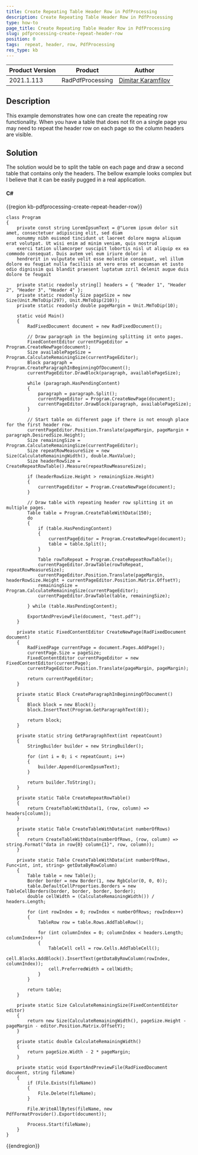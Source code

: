 ```yaml
---
title: Create Repeating Table Header Row in PdfProcessing
description: Create Repeating Table Header Row in PdfProcessing
type: how-to  
page_title: Create Repeating Table Header Row in PdfProcessing
slug: pdfprocessing-create-repeat-header-row
position: 0
tags:  repeat, header, row, PdfProcessing
res_type: kb
---
```


|Product Version|Product|Author|
|----|----|----|
|2021.1.113|RadPdfProcessing|[Dimitar Karamfilov](https://www.telerik.com/blogs/author/dimitar-karamfilov)|

## Description

This example demonstrates how one can create the repeating row functionality. When you have a table that does not fit on a single page you may need to repeat the header row on each page so the column headers are visible. 

## Solution

The solution would be to split the table on each page and draw a second table that contains only the headers. The bellow example looks complex but I believe that it can be easily pugged in a real application. 

#### __C#__

{{region kb-pdfprocessing-create-repeat-header-row}}

    class Program
    {
        private const string LoremIpsumText = @"Lorem ipsum dolor sit amet, consectetuer adipiscing elit, sed diam 
        nonummy nibh euismod tincidunt ut laoreet dolore magna aliquam erat volutpat. Ut wisi enim ad minim veniam, quis nostrud 
        exerci tation ullamcorper suscipit lobortis nisl ut aliquip ex ea commodo consequat. Duis autem vel eum iriure dolor in
        hendrerit in vulputate velit esse molestie consequat, vel illum dolore eu feugiat nulla facilisis at vero eros et accumsan et iusto odio dignissim qui blandit praesent luptatum zzril delenit augue duis dolore te feugait
    
        private static readonly string[] headers = { "Header 1", "Header 2", "Header 3", "Header 4" };
        private static readonly Size pageSize = new Size(Unit.MmToDip(297), Unit.MmToDip(210));
        private static readonly double pageMargin = Unit.MmToDip(10);

        static void Main()
        {
            RadFixedDocument document = new RadFixedDocument();

            // Draw paragraph in the beginning splitting it onto pages.
            FixedContentEditor currentPageEditor = Program.CreateNewPage(document);
            Size availablePageSize = Program.CalculateRemainingSize(currentPageEditor);
            Block paragraph = Program.CreateParagraphInBeginningOfDocument();
            currentPageEditor.DrawBlock(paragraph, availablePageSize);

            while (paragraph.HasPendingContent)
            {
                paragraph = paragraph.Split();
                currentPageEditor = Program.CreateNewPage(document);
                currentPageEditor.DrawBlock(paragraph, availablePageSize);
            }

            // Start table on different page if there is not enough place for the first header row.
            currentPageEditor.Position.Translate(pageMargin, pageMargin + paragraph.DesiredSize.Height);
            Size remainingSize = Program.CalculateRemainingSize(currentPageEditor);
            Size repeatRowMeasureSize = new Size(CalculateRemainingWidth(), double.MaxValue);
            Size headerRowSize = CreateRepeatRowTable().Measure(repeatRowMeasureSize);

            if (headerRowSize.Height > remainingSize.Height)
            {
                currentPageEditor = Program.CreateNewPage(document);
            }
            
            // Draw table with repeating header row splitting it on multiple pages.
            Table table = Program.CreateTableWithData(150);                     
            do
            {
                if (table.HasPendingContent)
                {
                    currentPageEditor = Program.CreateNewPage(document);
                    table = table.Split();
                }

                Table rowToRepeat = Program.CreateRepeatRowTable();   
                currentPageEditor.DrawTable(rowToRepeat, repeatRowMeasureSize);
                currentPageEditor.Position.Translate(pageMargin, headerRowSize.Height + currentPageEditor.Position.Matrix.OffsetY);
                remainingSize = Program.CalculateRemainingSize(currentPageEditor);
                currentPageEditor.DrawTable(table, remainingSize);

            } while (table.HasPendingContent);
            
            ExportAndPreviewFile(document, "test.pdf");
        }

        private static FixedContentEditor CreateNewPage(RadFixedDocument document)
        {
            RadFixedPage currentPage = document.Pages.AddPage();
            currentPage.Size = pageSize;
            FixedContentEditor currentPageEditor = new FixedContentEditor(currentPage);
            currentPageEditor.Position.Translate(pageMargin, pageMargin);

            return currentPageEditor;
        }

        private static Block CreateParagraphInBeginningOfDocument()
        {
            Block block = new Block();
            block.InsertText(Program.GetParagraphText(8));

            return block;
        }

        private static string GetParagraphText(int repeatCount)
        {
            StringBuilder builder = new StringBuilder();

            for (int i = 0; i < repeatCount; i++)
            {
                builder.Append(LoremIpsumText);
            }

            return builder.ToString();
        }

        private static Table CreateRepeatRowTable()
        {
            return CreateTableWithData(1, (row, column) => headers[column]);
        }

        private static Table CreateTableWithData(int numberOfRows)
        {
            return CreateTableWithData(numberOfRows, (row, column) => string.Format("data in row{0} column{1}", row, column));
        }

        private static Table CreateTableWithData(int numberOfRows, Func<int, int, string> getDataByRowColumn)
        {
            Table table = new Table();
            Border border = new Border(1, new RgbColor(0, 0, 0));
            table.DefaultCellProperties.Borders = new TableCellBorders(border, border, border, border);
            double cellWidth = (CalculateRemainingWidth()) / headers.Length;

            for (int rowIndex = 0; rowIndex < numberOfRows; rowIndex++)
            {
                TableRow row = table.Rows.AddTableRow();

                for (int columnIndex = 0; columnIndex < headers.Length; columnIndex++)
                {
                    TableCell cell = row.Cells.AddTableCell();
                    cell.Blocks.AddBlock().InsertText(getDataByRowColumn(rowIndex, columnIndex));
                    cell.PreferredWidth = cellWidth;
                }
            }

            return table;
        }

        private static Size CalculateRemainingSize(FixedContentEditor editor)
        {
            return new Size(CalculateRemainingWidth(), pageSize.Height - pageMargin - editor.Position.Matrix.OffsetY);
        }

        private static double CalculateRemainingWidth()
        {
            return pageSize.Width - 2 * pageMargin;
        }

        private static void ExportAndPreviewFile(RadFixedDocument document, string fileName)
        {
            if (File.Exists(fileName))
            {
                File.Delete(fileName);
            }

            File.WriteAllBytes(fileName, new PdfFormatProvider().Export(document));

            Process.Start(fileName);
        }
    }

{{endregion}}


